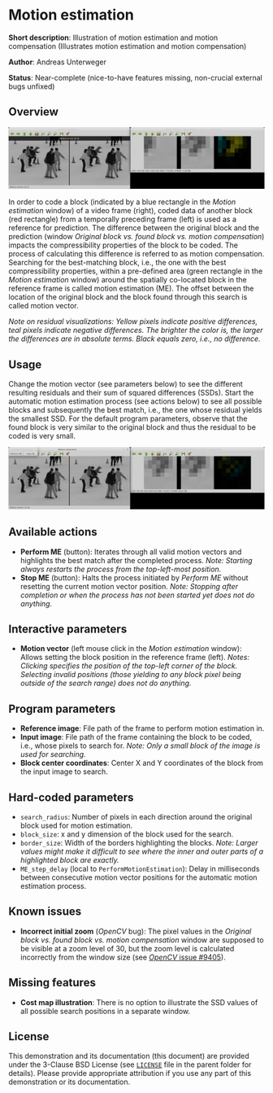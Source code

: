 Motion estimation
=================

**Short description**: Illustration of motion estimation and motion compensation (Illustrates motion estimation and motion compensation)

**Author**: Andreas Unterweger

**Status**: Near-complete (nice-to-have features missing, non-crucial external bugs unfixed)

Overview
--------

![Screenshot](../screenshots/motion_estimation.png)

In order to code a block (indicated by a blue rectangle in the *Motion estimation* window) of a video frame (right), coded data of another block (red rectangle) from a temporally preceding frame (left) is used as a reference for prediction. The difference between the original block and the prediction (window *Original block vs. found block vs. motion compensation*) impacts the compressibility properties of the block to be coded. The process of calculating this difference is referred to as motion compensation. Searching for the best-matching block, i.e., the one with the best compressibility properties, within a pre-defined area (green rectangle in the *Motion estimation* window) around the spatially co-located block in the reference frame is called motion estimation (ME). The offset between the location of the original block and the block found through this search is called motion vector.

*Note on residual visualizations: Yellow pixels indicate positive differences, teal pixels indicate negative differences. The brighter the color is, the larger the differences are in absolute terms. Black equals zero, i.e., no difference.*

Usage
-----

Change the motion vector (see parameters below) to see the different resulting residuals and their sum of squared differences (SSDs). Start the automatic motion estimation process (see actions below) to see all possible blocks and subsequently the best match, i.e., the one whose residual yields the smallest SSD. For the default program parameters, observe that the found block is very similar to the original block and thus the residual to be coded is very small.

![Screenshot after performing motion estimation](../screenshots/motion_estimation_perform.png)

Available actions
-----------------

* **Perform ME** (button): Iterates through all valid motion vectors and highlights the best match after the completed process. *Note: Starting always restarts the process from the top-left-most position.*
* **Stop ME** (button): Halts the process initiated by *Perform ME* without resetting the current motion vector position. *Note: Stopping after completion or when the process has not been started yet does not do anything.*

Interactive parameters
----------------------

* **Motion vector** (left mouse click in the *Motion estimation* window): Allows setting the block position in the reference frame (left). *Notes: Clicking specifies the position of the top-left corner of the block. Selecting invalid positions (those yielding to any block pixel being outside of the search range) does not do anything.*

Program parameters
------------------

* **Reference image**: File path of the frame to perform motion estimation in.
* **Input image**: File path of the frame containing the block to be coded, i.e., whose pixels to search for. *Note: Only a small block of the image is used for searching.*
* **Block center coordinates**: Center X and Y coordinates of the block from the input image to search.

Hard-coded parameters
---------------------

* `search_radius`: Number of pixels in each direction around the original block used for motion estimation.
* `block_size`: x and y dimension of the block used for the search.
* `border_size`: Width of the borders highlighting the blocks. *Note: Larger values might make it difficult to see where the inner and outer parts of a highlighted block are exactly.*
* `ME_step_delay` (local to `PerformMotionEstimation`): Delay in milliseconds between consecutive motion vector positions for the automatic motion estimation process.

Known issues
------------

* **Incorrect initial zoom** (*OpenCV* bug): The pixel values in the *Original block vs. found block vs. motion compensation* window are supposed to be visible at a zoom level of 30, but the zoom level is calculated incorrectly from the window size (see [*OpenCV* issue #9405](https://github.com/opencv/opencv/issues/9405)).

Missing features
----------------

* **Cost map illustration**: There is no option to illustrate the SSD values of all possible search positions in a separate window.

License
-------

This demonstration and its documentation (this document) are provided under the 3-Clause BSD License (see [`LICENSE`](../LICENSE) file in the parent folder for details). Please provide appropriate attribution if you use any part of this demonstration or its documentation.